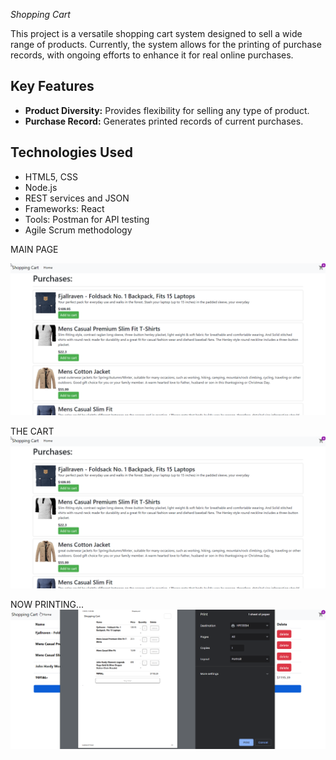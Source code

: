 

<em> Shopping Cart</em>

This project is a versatile shopping cart system designed to sell a wide range of products. Currently, the system allows for the printing of purchase records, with ongoing efforts to enhance it for real online purchases.

## Key Features

- **Product Diversity:** Provides flexibility for selling any type of product.
- **Purchase Record:** Generates printed records of current purchases.

## Technologies Used

- HTML5, CSS
- Node.js
- REST services and JSON
- Frameworks: React
- Tools: Postman for API testing
- Agile Scrum methodology


MAIN PAGE

![first](https://github.com/DavidLuques/ShopCart/blob/main/2023-11-30%2010_59_10-Shopping%20cart%20-%20Brave.png)

THE CART 
![second](https://github.com/DavidLuques/ShopCart/blob/main/2023-11-30%2010_59_10-Shopping%20cart%20-%20Brave.png)

NOW PRINTING...
![third](https://github.com/DavidLuques/ShopCart/blob/main/2023-11-30%2010_59_33-Shopping%20cart%20-%20Brave.png)

